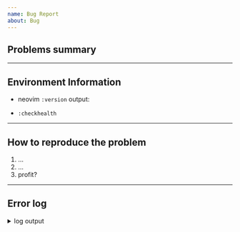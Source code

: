 ```yaml
---
name: Bug Report
about: Bug
---
```


## Problems summary

---

## Environment Information

- neovim `:version` output:

- `:checkhealth`

---

## How to reproduce the problem

1.  ...
2.  ...
3.  profit?

---

## Error log

<details>
    <summary>log output</summary>
    <br>
    **!!log here!!**
</details>

